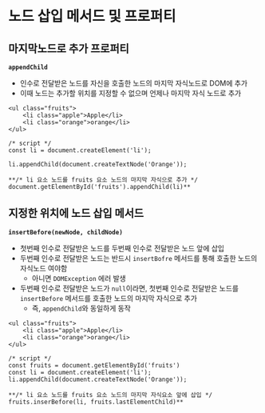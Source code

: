 # 노드 삽입 메서드 및 프로퍼티

## 마지막노드로 추가 프로퍼티

**`appendChild`**

- 인수로 전달받은 노드를 자신을 호출한 노드의 마지막 자식노드로 DOM에 추가
- 이때 노드는 추가할 위치를 지정할 수 없으며 언제나 마지막 자식 노드로 추가

```tsx
<ul class="fruits">
	<li class="apple">Apple</li>
	<li class="orange">orange</li>
</ul>

/* script */
const li = document.createElement('li');

li.appendChild(document.createTextNode('Orange'));

**/* li 요소 노드를 fruits 요소 노드의 마지막 자식으로 추가 */
document.getElementById('fruits').appendChild(li)**
```

## 지정한 위치에 노드 삽입 메서드

**`insertBefore(newNode, childNode)`**

- 첫번째 인수로 전달받은 노드를 두번째 인수로 전달받은 노드 앞에 삽입
- 두번째 인수로 전달받은 노드는 반드시 `insertBofre` 메서드를 통해 호출한 노드의 자식노드 여야함
  - 아니면 `DOMException` 에러 발생
- 두번째 인수로 전달받은 노드가 `null`이라면, 첫번째 인수로 전달받은 노드를 `insertBefore` 메서드를 호출한 노드의 마지막 자식으로 추가
  - 즉, `appendChild`와 동일하게 동작

```tsx
<ul class="fruits">
	<li class="apple">Apple</li>
	<li class="orange">orange</li>
</ul>

/* script */
const fruits = document.getElementById('fruits')
const li = document.createElement('li');
li.appendChild(document.createTextNode('Orange'));

**/* li 요소 노드를 fruits 요소 노드의 마지막 자식요소 앞에 삽입 */
fruits.inserBefore(li, fruits.lastElementChild)**
```
